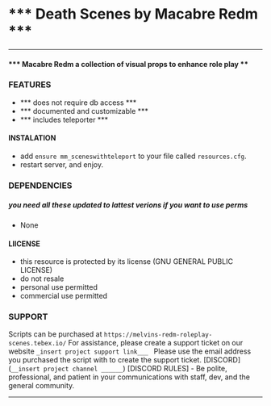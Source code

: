 # *** Death Scenes by Macabre Redm ***
----
#### *** Macabre Redm a collection of visual props to enhance role play **
 
### FEATURES 
* *** does not require db access ***
* *** documented and customizable ***
* *** includes teleporter ***  
 
#### INSTALATION
* add `ensure mm_sceneswithteleport` to your file called `resources.cfg`.  
* restart server, and enjoy.

### DEPENDENCIES
##### you need all these updated to lattest verions if you want to use perms 
*  None

#### LlICENSE
* this resource is protected by its license (GNU GENERAL PUBLIC LICENSE)
* do not resale
* personal use permitted
* commercial use permitted

### SUPPORT
Scripts can be purchased at `https://melvins-redm-roleplay-scenes.tebex.io/`
For assistance, please create a support ticket on our website `_insert project support link___ ` 
Please use the email address you purchased the script with to create the support ticket.
[DISCORD](`__insert project channel ______`)
[DISCORD RULES] - Be polite, professional, and patient in your communications with staff, dev, and the general community.

___